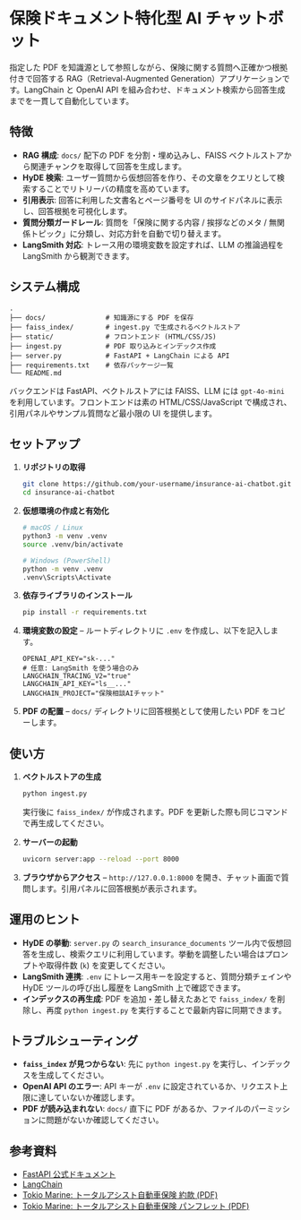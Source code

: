 # 保険ドキュメント特化型 AI チャットボット

指定した PDF を知識源として参照しながら、保険に関する質問へ正確かつ根拠付きで回答する RAG（Retrieval-Augmented Generation）アプリケーションです。LangChain と OpenAI API を組み合わせ、ドキュメント検索から回答生成までを一貫して自動化しています。

## 特徴
- **RAG 構成**: `docs/` 配下の PDF を分割・埋め込みし、FAISS ベクトルストアから関連チャンクを取得して回答を生成します。
- **HyDE 検索**: ユーザー質問から仮想回答を作り、その文章をクエリとして検索することでリトリーバの精度を高めています。
- **引用表示**: 回答に利用した文書名とページ番号を UI のサイドパネルに表示し、回答根拠を可視化します。
- **質問分類ガードレール**: 質問を「保険に関する内容 / 挨拶などのメタ / 無関係トピック」に分類し、対応方針を自動で切り替えます。
- **LangSmith 対応**: トレース用の環境変数を設定すれば、LLM の推論過程を LangSmith から観測できます。

## システム構成
```
.
├── docs/               # 知識源にする PDF を保存
├── faiss_index/        # ingest.py で生成されるベクトルストア
├── static/             # フロントエンド (HTML/CSS/JS)
├── ingest.py           # PDF 取り込みとインデックス作成
├── server.py           # FastAPI + LangChain による API
├── requirements.txt    # 依存パッケージ一覧
└── README.md
```

バックエンドは FastAPI、ベクトルストアには FAISS、LLM には `gpt-4o-mini` を利用しています。フロントエンドは素の HTML/CSS/JavaScript で構成され、引用パネルやサンプル質問など最小限の UI を提供します。

## セットアップ
1. **リポジトリの取得**
   ```bash
   git clone https://github.com/your-username/insurance-ai-chatbot.git
   cd insurance-ai-chatbot
   ```

2. **仮想環境の作成と有効化**
   ```bash
   # macOS / Linux
   python3 -m venv .venv
   source .venv/bin/activate

   # Windows (PowerShell)
   python -m venv .venv
   .venv\Scripts\Activate
   ```

3. **依存ライブラリのインストール**
   ```bash
   pip install -r requirements.txt
   ```

4. **環境変数の設定** – ルートディレクトリに `.env` を作成し、以下を記入します。
   ```env
   OPENAI_API_KEY="sk-..."
   # 任意: LangSmith を使う場合のみ
   LANGCHAIN_TRACING_V2="true"
   LANGCHAIN_API_KEY="ls__..."
   LANGCHAIN_PROJECT="保険相談AIチャット"
   ```

5. **PDF の配置** – `docs/` ディレクトリに回答根拠として使用したい PDF をコピーします。

## 使い方
1. **ベクトルストアの生成**
   ```bash
   python ingest.py
   ```
   実行後に `faiss_index/` が作成されます。PDF を更新した際も同じコマンドで再生成してください。

2. **サーバーの起動**
   ```bash
   uvicorn server:app --reload --port 8000
   ```

3. **ブラウザからアクセス** – `http://127.0.0.1:8000` を開き、チャット画面で質問します。引用パネルに回答根拠が表示されます。

## 運用のヒント
- **HyDE の挙動**: `server.py` の `search_insurance_documents` ツール内で仮想回答を生成し、検索クエリに利用しています。挙動を調整したい場合はプロンプトや取得件数 (`k`) を変更してください。
- **LangSmith 連携**: `.env` にトレース用キーを設定すると、質問分類チェインや HyDE ツールの呼び出し履歴を LangSmith 上で確認できます。
- **インデックスの再生成**: PDF を追加・差し替えたあとで `faiss_index/` を削除し、再度 `python ingest.py` を実行することで最新内容に同期できます。

## トラブルシューティング
- **`faiss_index` が見つからない**: 先に `python ingest.py` を実行し、インデックスを生成してください。
- **OpenAI API のエラー**: API キーが `.env` に設定されているか、リクエスト上限に達していないか確認します。
- **PDF が読み込まれない**: `docs/` 直下に PDF があるか、ファイルのパーミッションに問題がないか確認してください。

## 参考資料
- [FastAPI 公式ドキュメント](https://fastapi.tiangolo.com/)
- [LangChain](https://python.langchain.com/)
- [Tokio Marine: トータルアシスト自動車保険 約款 (PDF)](https://www.tokiomarine-nichido.co.jp/service/pdf/total_assist_yakkan_240101.pdf)
- [Tokio Marine: トータルアシスト自動車保険 パンフレット (PDF)](https://www.tokiomarine-nichido.co.jp/service/pdf/total_assist_pamphlet_240101.pdf)
